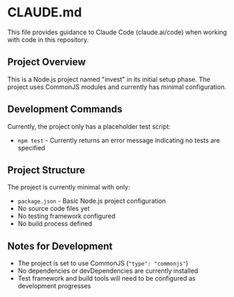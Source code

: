 # CLAUDE.md

This file provides guidance to Claude Code (claude.ai/code) when working with code in this repository.

## Project Overview

This is a Node.js project named "invest" in its initial setup phase. The project uses CommonJS modules and currently has minimal configuration.

## Development Commands

Currently, the project only has a placeholder test script:
- `npm test` - Currently returns an error message indicating no tests are specified

## Project Structure

The project is currently minimal with only:
- `package.json` - Basic Node.js project configuration
- No source code files yet
- No testing framework configured
- No build process defined

## Notes for Development

- The project is set to use CommonJS (`"type": "commonjs"`)
- No dependencies or devDependencies are currently installed
- Test framework and build tools will need to be configured as development progresses